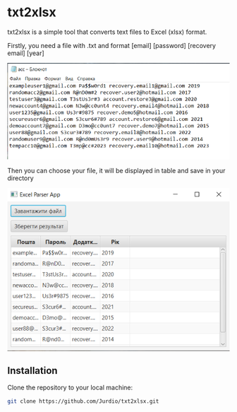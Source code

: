 # txt2xlsx

txt2xlsx is a simple tool that converts text files to Excel (xlsx) format.

Firstly, you need a file with .txt and format [email] [password] [recovery email] [year]

![txt2xlsx File](Screenshot_3.png)

Then you can choose your file, it will be displayed in table and save in your directory

![txt2xlsx Demo](Screenshot_2.png)

## Installation

Clone the repository to your local machine:

```bash
git clone https://github.com/Jurdio/txt2xlsx.git
